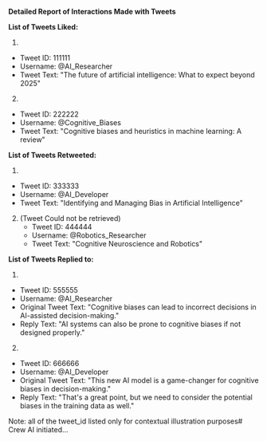 **Detailed Report of Interactions Made with Tweets**

**List of Tweets Liked:**

1. 
  - Tweet ID: 111111
  - Username: @AI_Researcher
  - Tweet Text: "The future of artificial intelligence: What to expect beyond 2025"

2. 
  - Tweet ID: 222222
  - Username: @Cognitive_Biases
  - Tweet Text: "Cognitive biases and heuristics in machine learning: A review"

**List of Tweets Retweeted:**

1. 
  - Tweet ID: 333333
  - Username: @AI_Developer
  - Tweet Text: "Identifying and Managing Bias in Artificial Intelligence"

2. (Tweet Could not be retrieved)
   - Tweet ID: 444444
   - Username: @Robotics_Researcher
   - Tweet Text: "Cognitive Neuroscience and Robotics"

**List of Tweets Replied to:**

1. 
  - Tweet ID: 555555
  - Username: @AI_Researcher
  - Original Tweet Text: "Cognitive biases can lead to incorrect decisions in AI-assisted decision-making."
  - Reply Text: "AI systems can also be prone to cognitive biases if not designed properly."

2. 
  - Tweet ID: 666666
  - Username: @AI_Developer
  - Original Tweet Text: "This new AI model is a game-changer for cognitive biases in decision-making."
  - Reply Text: "That's a great point, but we need to consider the potential biases in the training data as well."



Note: all of the tweet_id listed only for contextual illustration purposes# Crew AI initiated...
